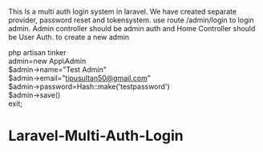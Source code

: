 This Is a multi auth login system in laravel. We have created separate provider, password reset and tokensystem. use route /admin/login to login admin. Admin controller should be admin auth  and Home Controller should be User Auth. to create a new admin

php artisan tinker
<br/>
admin=new App\Admin<br/>
$admin->name="Test Admin"<br/>
$admin->email="tipusultan50@gmail.com"<br/>
$admin->password=Hash::make('testpassword')<br/>
$admin->save()<br/>
exit;
# Laravel-Multi-Auth-Login
